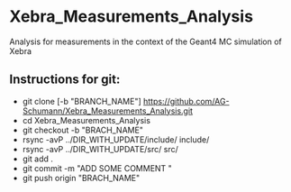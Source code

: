 # Xebra_Measurements_Analysis
Analysis for measurements in the context of the Geant4 MC simulation of Xebra

## Instructions for git:
-  git clone [-b "BRANCH_NAME"] https://github.com/AG-Schumann/Xebra_Measurements_Analysis.git
-  cd Xebra_Measurements_Analysis
-  git checkout -b "BRACH_NAME"
-  rsync -avP ../DIR_WITH_UPDATE/include/ include/  
-  rsync -avP ../DIR_WITH_UPDATE/src/ src/
-  git add .
-  git commit -m "ADD SOME COMMENT "
-  git push origin "BRACH_NAME"
